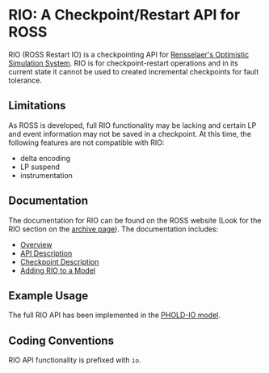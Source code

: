 # RIO: A Checkpoint/Restart API for ROSS

RIO (ROSS Restart IO) is a checkpointing API for [Rensselaer's Optimistic Simulation System](https://github.com/ROSS-org/ROSS).
RIO is for checkpoint-restart operations and in its current state it cannot be used to created incremental checkpoints for fault tolerance.

## Limitations

As ROSS is developed, full RIO functionality may be lacking and certain LP and event information may not be saved in a checkpoint.
At this time, the following features are not compatible with RIO:
- delta encoding
- LP suspend
- instrumentation

## Documentation

The documentation for RIO can be found on the ROSS website (Look for the RIO section on the [archive page](https://ROSS-org.github.io/archive.html)).
The documentation includes:

- [Overview](https://ROSS-org.github.io/rio/rio-overview.html)
- [API Description](https://ROSS-org.github.io/rio/rio-api.html)
- [Checkpoint Description](https://ROSS-org.github.io/rio/rio-files.html)
- [Adding RIO to a Model](https://ROSS-org.github.io/rio/rio-cmake.html)

## Example Usage

The full RIO API has been implemented in the [PHOLD-IO model](https://github.com/ROSS-org/pholdio).

## Coding Conventions

RIO API functionality is prefixed with `io`.
